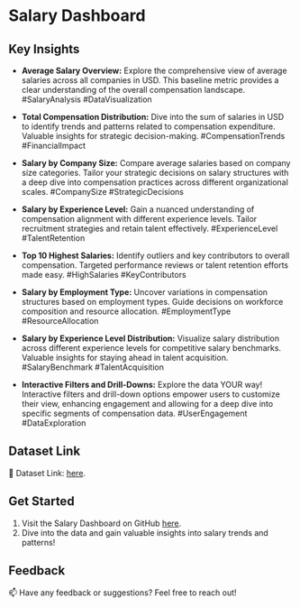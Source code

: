 # Salary Dashboard

## Key Insights

- **Average Salary Overview:** Explore the comprehensive view of average salaries across all companies in USD. This baseline metric provides a clear understanding of the overall compensation landscape. #SalaryAnalysis #DataVisualization

- **Total Compensation Distribution:** Dive into the sum of salaries in USD to identify trends and patterns related to compensation expenditure. Valuable insights for strategic decision-making. #CompensationTrends #FinancialImpact

- **Salary by Company Size:** Compare average salaries based on company size categories. Tailor your strategic decisions on salary structures with a deep dive into compensation practices across different organizational scales. #CompanySize #StrategicDecisions

- **Salary by Experience Level:** Gain a nuanced understanding of compensation alignment with different experience levels. Tailor recruitment strategies and retain talent effectively. #ExperienceLevel #TalentRetention

- **Top 10 Highest Salaries:** Identify outliers and key contributors to overall compensation. Targeted performance reviews or talent retention efforts made easy. #HighSalaries #KeyContributors

- **Salary by Employment Type:** Uncover variations in compensation structures based on employment types. Guide decisions on workforce composition and resource allocation. #EmploymentType #ResourceAllocation

- **Salary by Experience Level Distribution:** Visualize salary distribution across different experience levels for competitive salary benchmarks. Valuable insights for staying ahead in talent acquisition. #SalaryBenchmark #TalentAcquisition

- **Interactive Filters and Drill-Downs:** Explore the data YOUR way! Interactive filters and drill-down options empower users to customize their view, enhancing engagement and allowing for a deep dive into specific segments of compensation data. #UserEngagement #DataExploration

## Dataset Link

🔗 Dataset Link: [here](https://lnkd.in/guNe2XHM).

## Get Started

1. Visit the Salary Dashboard on GitHub [here](https://lnkd.in/ggEh984R).
2. Dive into the data and gain valuable insights into salary trends and patterns!

## Feedback

📫 Have any feedback or suggestions? Feel free to reach out!

